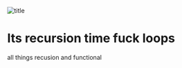 ![title](https://github.com/cmdline-batchelor/recursion/blob/master/img/image.pn)

# Its recursion time fuck loops

all things recusion  and functional


